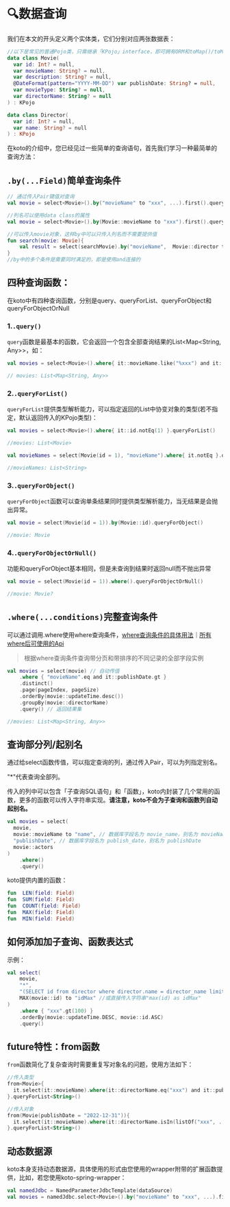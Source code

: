 # 🔍数据查询

我们在本文的开头定义两个实体类，它们分别对应两张数据表：

```kotlin
//以下是常见的普通Pojo类，只需继承「KPojo」interface，即可拥有ORM和toMap()/toMutableMap()的能力
data class Movie(
  var id: Int? = null,
  var movieName: String? = null,
  var description: String? = null,
  @DateFormat(pattern="YYYY-MM-DD") var publishDate: String? = null,
  var movieType: String? = null,
  var directorName: String? = null
) : KPojo

data class Director(
  var id: Int? = null,
  var name: String? = null
) : KPojo
```



在koto的介绍中，您已经见过一些简单的查询语句，首先我们学习一种最简单的查询方法：

## `.by(...Field)`简单查询条件

```kotlin
// 通过传入Pair键值对查询
val movie = select<Movie>().by("movieName" to "xxx", ...).first().queryForList()

//列名可以使用data class的属性
val movie = select<Movie>().by(Movie::movieName to "xxx").first().queryForList())

//可以传入movie对象，这样by中可以只传入列名而不需要提供值
fun search(movie: Movie){
	val result = select(searchMovie).by("movieName",  Movie::director to "xxx",  ...).queryForObject()
}
//by中的多个条件是需要同时满足的，即是使用and连接的
```



## 四种查询函数：

在koto中有四种查询函数，分别是query、queryForList、queryForObject和queryForObjectOrNull

### 1.`.query()`

<code>query</code>函数是最基本的函数，它会返回一个包含全部查询结果的List<Map<String, Any>>，如：

```kotlin
val movies = select<Movie>().where{ it::movieName.like("%xxx") and it::movieType.notNull }.query()

// movies: List<Map<String, Any>>
```

### 2.`.queryForList()`

<code>queryForList</code>提供类型解析能力，可以指定返回的List中协变对象的类型(若不指定，默认返回传入的KPojo类型)：

```kotlin
val movies = select<Movie>().where{ it::id.notEq(1) }.queryForList()

//movies: List<Movie>

val movieNames = select(Movie(id = 1), "movieName").where{ it.notEq }.queryForList<String>() //查询单列

//movieNames: List<String>
```

### 3.`.queryForObject()`

<code>queryForObject</code>函数可以查询单条结果同时提供类型解析能力，当无结果是会抛出异常。

```kotlin
val movie = select(Movie(id = 1)).by(Movie::id).queryForObject()

//movie: Movie
```

### 4.`.queryForObjectOrNull()`

功能和queryForObject基本相同，但是未查询到结果时返回null而不抛出异常

```kotlin
val movie = select(Movie(id = 1)).where().queryForObjectOrNull()

//movie: Movie?
```

## `.where(...conditions)`完整查询条件

可以通过调用.where使用where查询条件，<a href="/#/zh-cn/where">where查询条件的具体用法</a>｜<a href="/#/zh-cn/where?id=where-api">所有where后可使用的Api</a>

> 根据where查询条件查询带分页和带排序的不同记录的全部字段实例

```kotlin
val movies = select(movie) // 自动传值
    .where { "movieName".eq and it::publishDate.gt }
    .distinct()
    .page(pageIndex, pageSize)
    .orderBy(movie::updateTime.desc())
    .groupBy(movie::directorName)
    .query() // 返回结果集

//movies: List<Map<String, Any>>
```



## 查询部分列/起别名

通过给select函数传值，可以指定查询的列，通过传入Pair，可以为列指定别名。

"*"代表查询全部列。

传入的列中可以包含「子查询SQL语句」和「函数」，koto内封装了几个常用的函数，更多的函数可以传入字符串实现。<strong>请注意，koto不会为子查询和函数列自动起别名。</strong>

```kotlin
val movies = select(
  movie,
  movie::movieName to "name", // 数据库字段名为 movie_name，别名为 movieName
  "publishDate", // 数据库字段名为 publish_date，别名为 publishDate
  movie::actors
)
	.where()
	.query()
```

koto提供内置的函数：

 ```kotlin
 fun  LEN(field: Field)
 fun  SUM(field: Field)
 fun  COUNT(field: Field)
 fun  MAX(field: Field)
 fun  MIN(field: Field)
 ```

  

## 如何添加加子查询、函数表达式

示例：

```kotlin
val select(
    movie,
    "*",
    "(SELECT id from director where director.name = director_name limit 1) as directorId",
    MAX(movie::id) to "idMax" //或直接传入字符串"max(id) as idMax"
)
    .where { "xxx".gt(100) }
    .orderBy(movie::updateTime.DESC, movie::id.ASC)
    .query()
```



## future特性：from函数

<code>from</code>函数简化了复杂查询时需要重复写对象名的问题，使用方法如下：

```kotlin
//传入类型
from<Movie>{
  it.select(it::movieName).where(it::directorName.eq("xxx") and it::publishDate.after("2022-12-31")).orderBy(it::id.desc())
}.queryForList<String>()

//传入对象
from(Movie(publishDate = "2022-12-31")){
  it.select(it::movieName).where(it::directorName.isIn(listOf("xxx", ...)) and it::publishDate.notBefore).orderBy(it::id.desc())
}.queryForList<String>()
```



## 动态数据源

koto本身支持动态数据源，具体使用的形式由您使用的wrapper附带的扩展函数提供，比如，若您使用koto-spring-wrapper：

```kotlin
val namedJdbc = NamedParameterJdbcTemplate(dataSource)
val movies = namedJdbc.select<Movie>().by("movieName" to "xxx", ...).first().queryForList().query()
```

